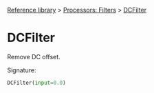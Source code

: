 [Reference library](../index.md) > [Processors: Filters](index.md) > [DCFilter](dcfilter.md)

# DCFilter

Remove DC offset.

Signature:
```python
DCFilter(input=0.0)
```
